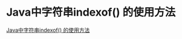 # Java中字符串indexof() 的使用方法

[Java中字符串indexof() 的使用方法](https://blog.csdn.net/qq_27093465/article/details/51832189)

